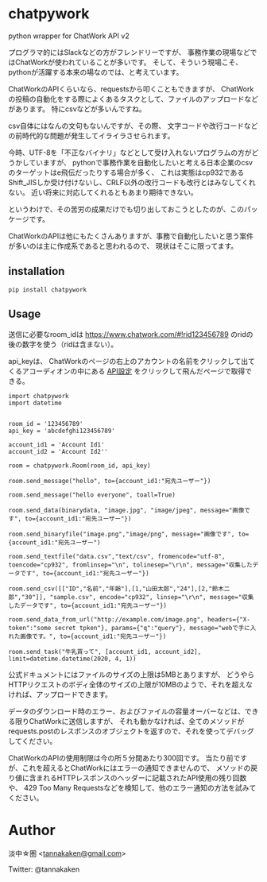 # chatpywork
python wrapper for ChatWork API v2 

プログラマ的にはSlackなどの方がフレンドリーですが、
事務作業の現場などではChatWorkが使われていることが多いです。
そして、そういう現場こそ、pythonが活躍する本来の場なのでは、と考えています。

ChatWorkのAPIくらいなら、requestsから叩くこともできますが、
ChatWorkの投稿の自動化をする際によくあるタスクとして、ファイルのアップロードなどがあります。
特にcsvなどが多いんですね。

csv自体にはなんの文句もないんですが、その際、
文字コードや改行コードなどの前時代的な問題が発生してイライラさせられます。

今時、UTF-8を「不正なバイナリ」などとして受け入れないプログラムの方がどうかしていますが、
pythonで事務作業を自動化したいと考える日本企業のcsvのターゲットはe飛伝だったりする場合が多く、
これは実態はcp932であるShift\_JISしか受け付けないし、CRLF以外の改行コードも改行とはみなしてくれない。
近い将来に対応してくれるともあまり期待できない。

というわけで、その苦労の成果だけでも切り出しておこうとしたのが、このパッケージです。

ChatWorkのAPIは他にもたくさんありますが、事務で自動化したいと思う案件が多いのは主に作成系であると思われるので、
現状はそこに限ってます。

## installation

```
pip install chatpywork
```

## Usage

送信に必要なroom\_idは
  https://www.chatwork.com/#!rid123456789
のridの後の数字を使う（ridは含まない）。

api\_keyは、
ChatWorkのページの右上のアカウントの名前をクリックして出てくるアコーディオンの中にある
[API設定](https://www.chatwork.com/service/packages/chatwork/subpackages/api/token.php)
をクリックして飛んだページで取得できる。

```
import chatpywork
import datetime


room_id = '123456789'
api_key = 'abcdefghi123456789'

account_id1 = 'Account Id1'
account_id2 = 'Account Id2''

room = chatpywork.Room(room_id, api_key)

room.send_message("hello", to={account_id1:"宛先ユーザー"})

room.send_message("hello everyone", toall=True)

room.send_data(binarydata, "image.jpg", "image/jpeg", message="画像です", to={account_id1:"宛先ユーザー"})

room.send_binaryfile("image.png","image/png", message="画像です", to={account_id1:"宛先ユーザー")

room.send_textfile("data.csv","text/csv", fromencode="utf-8", toencode="cp932", fromlinsep="\n", tolinesep="\r\n", message="収集したデータです", to={account_id1:"宛先ユーザー"})

room.send_csv([["ID","名前","年齢"],[1,"山田太郎","24"],[2,"鈴木二郎","30"]], "sample.csv", encode="cp932", linsep="\r\n", message="収集したデータです", to={account_id1:"宛先ユーザー"})

room.send_data_from_url("http://example.com/image.png", headers={"X-token":"some secret tpken"}, params={"q":"query"}, message="webで手に入れた画像です。", to={account_id1:"宛先ユーザー"})

room.send_task("牛乳買って", [account_id1, account_id2], limit=datetime.datetime(2020, 4, 1)) 
```

公式ドキュメントにはファイルのサイズの上限は5MBとありますが、
どうやらHTTPリクエストのボディ全体のサイズの上限が10MBのようで、それを超えなければ、アップロードできます。

データのダウンロード時のエラー、およびファイルの容量オーバーなどは、できる限りChatWorkに送信しますが、
それも動かなければ、全てのメソッドがrequests.postのレスポンスのオブジェクトを返すので、それを使ってデバッグしてください。

ChatWorkのAPIの使用制限は今の所５分間あたり300回です。
当たり前ですが、これを超えるとChatWorkにはエラーの通知できませんので、
メソッドの戻り値に含まれるHTTPレスポンスのヘッダーに記載されたAPI使用の残り回数や、
429 Too Many Requestsなどを検知して、他のエラー通知の方法を試みてください。

# Author
淡中☆圏 \<tannakaken@gmail.com\>

Twitter: @tannakaken
